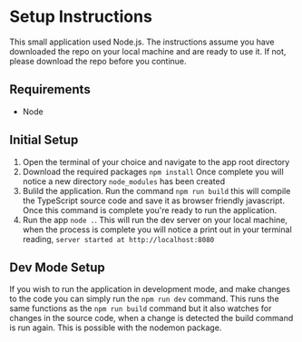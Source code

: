 # Setup Instructions
This small application used Node.js. The instructions assume you have downloaded the repo on your local machine and are ready to use it. If not, please download the repo before you continue.
## Requirements
* Node
## Initial Setup
1. Open the terminal of your choice and navigate to the app root directory
2. Download the required packages `npm install` Once complete you will notice a new directory `node_modules` has been created
3. Bulild the application. Run the command `npm run build` this will compile the TypeScript source code and save it as browser friendly javascript. Once this command is complete you're ready to run the application.
4. Run the app `node .`. This will run the dev server on your local machine, when the process is complete you will notice a print out in your terminal reading, `server started at http://localhost:8080`

## Dev Mode Setup
If you wish to run the application in development mode, and make changes to the code you can simply run the `npm run dev` command. This runs the same functions as the `npm run build` command but it also watches for changes in the source code, when a change is detected the build command is run again. This is possible with the nodemon package.
